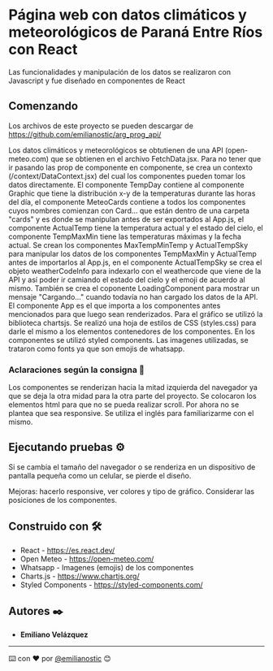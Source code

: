 # Página web con datos climáticos y meteorológicos de Paraná Entre Ríos con React

Las funcionalidades y manipulación de los datos se realizaron con Javascript y fue diseñado en componentes de React

## Comenzando 

Los archivos de este proyecto se pueden descargar de  https://github.com/emilianostic/arg_prog_api/

Los datos climáticos y meteorológicos se obtutienen de una API (open-meteo.com) que se obtienen en el archivo FetchData.jsx. Para no tener que ir pasando las prop de componente en componente, se crea un contexto (/context/DataContext.jsx) del cual los componentes pueden tomar los datos directamente.
El componente TempDay contiene al componente Graphic que tiene la distribución x-y de la temperaturas durante las horas del día, el componente MeteoCards contiene a todos los componentes cuyos nombres comienzan con Card... que están dentro de una carpeta "cards" y es donde se manipulan antes de ser exportados al App.js, el componente ActualTemp tiene la temperatura actual y el estado del cielo, el componente TempMaxMin tiene las temperaturas máximas y la fecha actual. Se crean los componentes MaxTempMinTemp y ActualTempSky para manipular los datos de los componentes TempMaxMin y ActualTemp antes de importarlos al App.js, en el componente ActualTempSky se crea el objeto weatherCodeInfo para indexarlo con el weathercode que viene de la API y así poder ir camiando el estado del cielo y el emoji de acuerdo al mismo. También se crea el coponente LoadingComponent para mostrar un mensaje "Cargando..." cuando todavía no han cargado los datos de la API.
El componente App es el que importa a los componentes antes mencionados para que luego sean renderizados.
Para el gráfico se utilizó la biblioteca chartsjs.
Se realizó una hoja de estilos de CSS (styles.css) para darle el mismo a los elementos contenedores de los componentes. En los componentes se utilizó styled components.
Las imagenes utilizadas, se trataron como fonts ya que son emojis de whatsapp.

### Aclaraciones según la consigna 🔧

Los componentes se renderizan hacia la mitad izquierda del navegador ya que se deja la otra midad para la otra parte del proyecto. Se colocaron los elementos html para que no se pueda realizar scroll. Por ahora no se plantea que sea responsive.
Se utiliza el inglés para familiarizarme con el mismo.



## Ejecutando pruebas ⚙️
Si se cambia el tamaño del navegador o se renderiza en un dispositivo de pantalla pequeña como un celular, se pierde el diseño.

Mejoras: hacerlo responsive, ver colores y tipo de gráfico. 
Considerar las posiciones de los componentes.


## Construido con 🛠️
* React - https://es.react.dev/
* Open Meteo -  https://open-meteo.com/
* Whatsapp - Imagenes (emojis) de los componentes 
* Charts.js - https://www.chartjs.org/
* Styled Components - https://styled-components.com/

## Autores ✒️

* **Emiliano Velázquez** 

---
⌨️ con ❤️ por [@emilianostic](https://github.com/emilianostic/sobre-mi/) 😊
